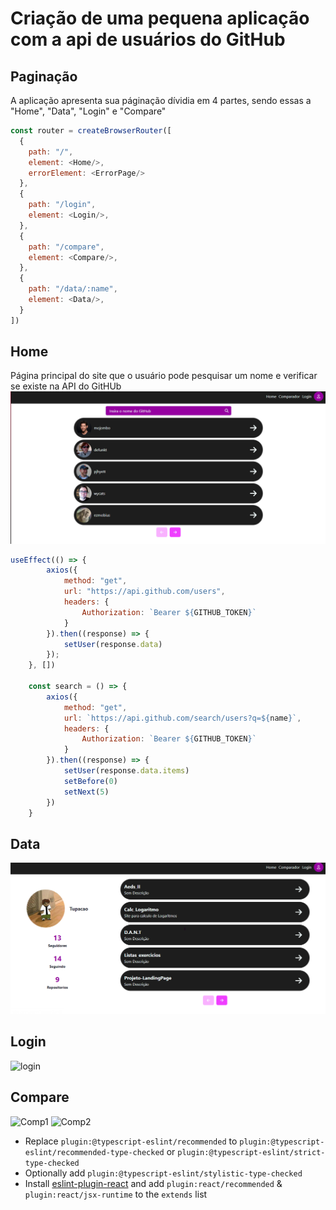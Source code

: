# Criação de uma pequena aplicação com a api de usuários do GitHub


## Paginação

A aplicação apresenta sua páginação dívidia em 4 partes, sendo essas a "Home", "Data", "Login" e "Compare"


```js
const router = createBrowserRouter([
  {
    path: "/",
    element: <Home/>,
    errorElement: <ErrorPage/>
  },
  {
    path: "/login",
    element: <Login/>,
  },
  {
    path: "/compare",
    element: <Compare/>,
  },
  {
    path: "/data/:name",
    element: <Data/>,
  }
])
```

## Home
Página principal do site que o usuário pode pesquisar um nome e verificar se existe na API do GitHUb
![Home](./src/assets/Home.png)
```js
useEffect(() => {
        axios({
            method: "get",
            url: "https://api.github.com/users",
            headers: {
                Authorization: `Bearer ${GITHUB_TOKEN}`
            }
        }).then((response) => {
            setUser(response.data)
        });
    }, [])

    const search = () => {
        axios({
            method: "get",
            url: `https://api.github.com/search/users?q=${name}`,
            headers: {
                Authorization: `Bearer ${GITHUB_TOKEN}`
            }
        }).then((response) => {
            setUser(response.data.items)
            setBefore(0)
            setNext(5)
        })
    }
```

## Data
![Data](./src/assets/Data.png)
## Login
![login]("./src/assets/Login.png")
## Compare
![Comp1]("./src/assets/comp1.png")
![Comp2]("./src/assets/comp2.png")



- Replace `plugin:@typescript-eslint/recommended` to `plugin:@typescript-eslint/recommended-type-checked` or `plugin:@typescript-eslint/strict-type-checked`
- Optionally add `plugin:@typescript-eslint/stylistic-type-checked`
- Install [eslint-plugin-react](https://github.com/jsx-eslint/eslint-plugin-react) and add `plugin:react/recommended` & `plugin:react/jsx-runtime` to the `extends` list
